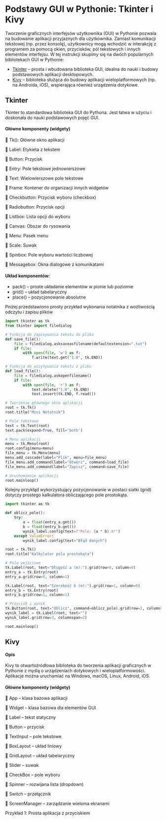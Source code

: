# Podstawy GUI w Pythonie: Tkinter i Kivy

Tworzenie graficznych interfejsów użytkownika (GUI) w Pythonie pozwala na budowanie aplikacji przyjaznych dla użytkownika. Zamiast komunikacji tekstowej (np. przez konsolę), użytkownicy mogą wchodzić w interakcję z programem za pomocą okien, przycisków, pól tekstowych i innych elementów interfejsu.
W tej instrukcji skupimy się na dwóch popularnych bibliotekach GUI w Pythonie:
- [Tkinter](https://docs.python.org/3/library/tkinter.html) – prosta i wbudowana biblioteka GUI, idealna do nauki i budowy podstawowych aplikacji desktopowych.
- [Kivy](https://kivy.org/doc/stable/) – biblioteka służąca do budowy aplikacji wieloplatformowych (np. na Androida, iOS), wspierająca również urządzenia dotykowe.

## Tkinter
Tkinter to standardowa biblioteka GUI do Pythona. Jest łatwa w użyciu i doskonała do nauki podstawowych pojęć GUI.
#### Główne komponenty (widgety)
🔹 Tk(): Główne okno aplikacji

🔹 Label: Etykieta z tekstem

🔹 Button: Przycisk

🔹 Entry: Pole tekstowe jednowierszowe

🔹 Text: Wielowierszowe pole tekstowe

🔹 Frame: Kontener do organizacji innych widgetów

🔹 Checkbutton: Przycisk wyboru (checkbox)

🔹 Radiobutton: Przycisk opcji

🔹 Listbox: Lista opcji do wyboru

🔹 Canvas: Obszar do rysowania

🔹 Menu: Pasek menu

🔹 Scale: Suwak

🔹 Spinbox: Pole wyboru wartości liczbowej

🔹 Messagebox: Okna dialogowe z komunikatami

#### Układ komponentów:
- pack() – proste układanie elementów w pionie lub poziomie
- grid() – układ tabelaryczny
- place() – pozycjonowanie absolutne

Pniżej przedstawiono prosty przykład wykonania notatnika z wożliwością odczytu i zapisu plików
```Python
import tkinter as tk
from tkinter import filedialog

# Funkcja do zapisywania tekstu do pliku
def save_file():
    file = filedialog.asksaveasfilename(defaultextension=".txt")
    if file:
        with open(file, 'w') as f:
            f.write(text.get("1.0", tk.END))

# Funkcja do wczytywania tekstu z pliku
def load_file():
    file = filedialog.askopenfilename()
    if file:
        with open(file, 'r') as f:
            text.delete("1.0", tk.END)
            text.insert(tk.END, f.read())

# Tworzenie głównego okna aplikacji
root = tk.Tk()
root.title("Mini Notatnik")

# Pole tekstowe
text = tk.Text(root)
text.pack(expand=True, fill='both')

# Menu aplikacji
menu = tk.Menu(root)
root.config(menu=menu)
file_menu = tk.Menu(menu)
menu.add_cascade(label="Plik", menu=file_menu)
file_menu.add_command(label="Otwórz", command=load_file)
file_menu.add_command(label="Zapisz", command=save_file)

# Uruchomienie aplikacji
root.mainloop()
```
Kolejny przykłąd wykorzystujący pozycjonowanie w postaci siatki (grid) dotyczy prostego kalkulatora obliczającego pole prostokąta.
```Python
import tkinter as tk

def oblicz_pole():
    try:
        a = float(entry_a.get())
        b = float(entry_b.get())
        wynik_label.config(text=f"Pole: {a * b} m²")
    except ValueError:
        wynik_label.config(text="Błąd danych")

root = tk.Tk()
root.title("Kalkulator pola prostokąta")

# Pola wejściowe
tk.Label(root, text="Długość a (m):").grid(row=0, column=0)
entry_a = tk.Entry(root)
entry_a.grid(row=0, column=1)

tk.Label(root, text="Szerokość b (m):").grid(row=1, column=0)
entry_b = tk.Entry(root)
entry_b.grid(row=1, column=1)

# Przycisk i wynik
tk.Button(root, text="Oblicz", command=oblicz_pole).grid(row=2, columnspan=2)
wynik_label = tk.Label(root, text="")
wynik_label.grid(row=3, columnspan=2)

root.mainloop()
```

## Kivy

#### Opis
Kivy to otwartoźródłowa biblioteka do tworzenia aplikacji graficznych w Pythonie z myślą o urządzeniach dotykowych i wieloplatformowości. Aplikacje można uruchamiać na Windows, macOS, Linux, Android, iOS.
#### Główne komponenty (widgety)
🔹 App – klasa bazowa aplikacji

🔹 Widget – klasa bazowa dla elementów GUI

🔹 Label – tekst statyczny

🔹 Button – przycisk

🔹 TextInput – pole tekstowe

🔹 BoxLayout – układ liniowy

🔹 GridLayout – układ tabelaryczny

🔹 Slider – suwak

🔹 CheckBox – pole wyboru

🔹 Spinner – rozwijana lista (dropdown)

🔹 Switch – przełącznik

🔹 ScreenManager – zarządzanie wieloma ekranami

Przykład 1: Prosta aplikacja z przyciskiem



